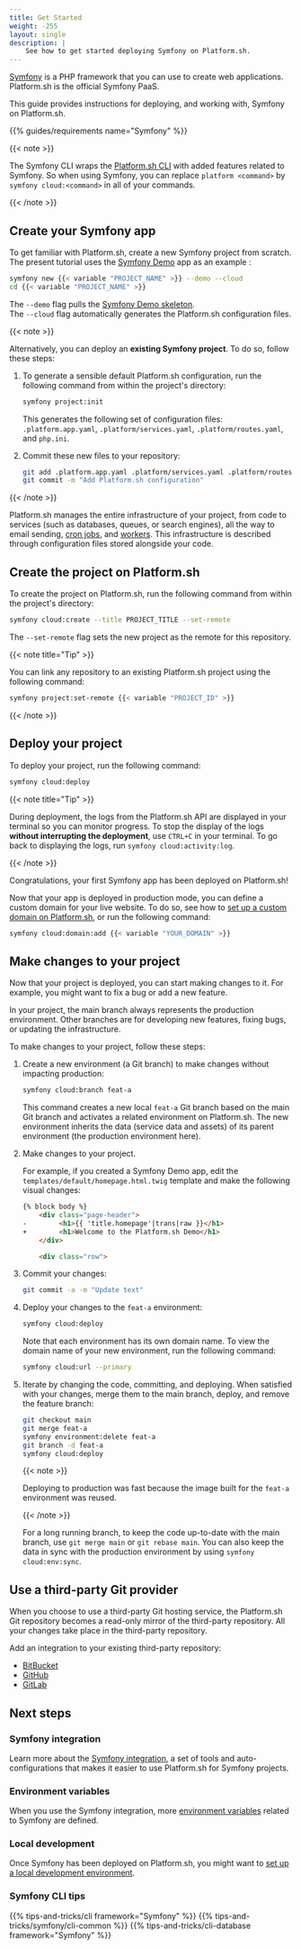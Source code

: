 ```yaml
---
title: Get Started
weight: -255
layout: single
description: |
    See how to get started deploying Symfony on Platform.sh.
---
```


[Symfony](https://symfony.com/) is a PHP framework that you can use to create web applications.
Platform.sh is the official Symfony PaaS.

This guide provides instructions for deploying, and working with, Symfony on Platform.sh.

{{% guides/requirements name="Symfony" %}}

{{< note >}}

The Symfony CLI wraps the [Platform.sh CLI](/administration/cli/_index.md) with added features related to Symfony.
So when using Symfony, you can replace `platform <command>` by `symfony cloud:<command>` in all of your commands.

{{< /note >}}

## Create your Symfony app

To get familiar with Platform.sh, create a new Symfony project from scratch.
The present tutorial uses the [Symfony Demo](https://symfony.com/doc/current/setup.html#the-symfony-demo-application) app as an example :

```bash
symfony new {{< variable "PROJECT_NAME" >}} --demo --cloud
cd {{< variable "PROJECT_NAME" >}}
```

The `--demo` flag pulls the [Symfony Demo skeleton](https://github.com/symfony/demo).</br>
The `--cloud` flag automatically generates the Platform.sh configuration files.

{{< note >}}

Alternatively, you can deploy an **existing Symfony project**.
To do so, follow these steps:

1. To generate a sensible default Platform.sh configuration,
   run the following command from within the project's directory:

   ```bash
   symfony project:init
   ```

   This generates the following set of configuration files: `.platform.app.yaml`, `.platform/services.yaml`, `.platform/routes.yaml`, and `php.ini`.

2. Commit these new files to your repository:

   ```bash
   git add .platform.app.yaml .platform/services.yaml .platform/routes.yaml php.ini
   git commit -m "Add Platform.sh configuration"
   ```

{{< /note >}}

Platform.sh manages the entire infrastructure of your project,
from code to services (such as databases, queues, or search engines),
all the way to email sending, [cron jobs](./crons), and [workers](./workers).
This infrastructure is described through configuration files stored alongside your code.

## Create the project on Platform.sh

To create the project on Platform.sh, run the following command from within the project's directory:

```bash
symfony cloud:create --title PROJECT_TITLE --set-remote
```

The `--set-remote` flag sets the new project as the remote for this repository.

{{< note title="Tip" >}}

You can link any repository to an existing Platform.sh project using the following command:

```bash
symfony project:set-remote {{< variable "PROJECT_ID" >}}
```

{{< /note >}}

## Deploy your project

To deploy your project, run the following command:

```bash
symfony cloud:deploy
```

{{< note title="Tip" >}}

During deployment, the logs from the Platform.sh API are displayed in your terminal so you can monitor progress.
To stop the display of the logs **without interrupting the deployment**,
use `CTRL+C` in your terminal.
To go back to displaying the logs, run `symfony cloud:activity:log`.

{{< /note >}}

Congratulations, your first Symfony app has been deployed on Platform.sh!

Now that your app is deployed in production mode,
you can define a custom domain for your live website.
To do so, see how to [set up a custom domain on Platform.sh](/administration/web/configure-project.html#domains),
or run the following command:

```bash
symfony cloud:domain:add {{< variable "YOUR_DOMAIN" >}}
```

## Make changes to your project 

Now that your project is deployed, you can start making changes to it.
For example, you might want to fix a bug or add a new feature.

In your project, the main branch always represents the production environment.
Other branches are for developing new features, fixing bugs, or updating the infrastructure.

To make changes to your project, follow these steps:

1. Create a new environment (a Git branch) to make changes without impacting production:

   ```bash
   symfony cloud:branch feat-a
   ```

   This command creates a new local `feat-a` Git branch based on the main Git branch
   and activates a related environment on Platform.sh.
   The new environment inherits the data (service data and assets) of its parent environment (the production environment here).

2. Make changes to your project.

   For example, if you created a Symfony Demo app,
   edit the `templates/default/homepage.html.twig` template and make the following visual changes:

   ```html {location="templates/default/homepage.html.twig"}
   {% block body %}
       <div class="page-header">
   -        <h1>{{ 'title.homepage'|trans|raw }}</h1>
   +        <h1>Welcome to the Platform.sh Demo</h1>
       </div>

       <div class="row">

   ```

3. Commit your changes:

   ```bash
   git commit -a -m "Update text"
   ```

4. Deploy your changes to the `feat-a` environment:

   ```bash
   symfony cloud:deploy
   ```
   
   Note that each environment has its own domain name.
   To view the domain name of your new environment, run the following command:

   ```bash
   symfony cloud:url --primary
   ```

5. Iterate by changing the code, committing, and deploying.
   When satisfied with your changes, merge them to the main branch, deploy,
   and remove the feature branch:

   ```bash
   git checkout main
   git merge feat-a
   symfony environment:delete feat-a
   git branch -d feat-a
   symfony cloud:deploy
   ```

   {{< note >}}

   Deploying to production was fast because the image built for the `feat-a` environment was reused.

   {{< /note >}}

   For a long running branch, to keep the code up-to-date with the main branch, use `git merge main` or `git rebase main`.
   You can also keep the data in sync with the production environment by using `symfony cloud:env:sync`.

## Use a third-party Git provider

When you choose to use a third-party Git hosting service, the Platform.sh Git
repository becomes a read-only mirror of the third-party repository. All your
changes take place in the third-party repository.

Add an integration to your existing third-party repository:

- [BitBucket](/integrations/source/bitbucket.md)
- [GitHub](/integrations/source/github.md)
- [GitLab](/integrations/source/gitlab.md)

## Next steps

### Symfony integration

Learn more about the [Symfony integration](./integration), 
a set of tools and auto-configurations that makes it easier to use Platform.sh for Symfony projects.

### Environment variables

When you use the Symfony integration,
more [environment variables](./environment-variables) related to Symfony are defined.

### Local development

Once Symfony has been deployed on Platform.sh,
you might want to [set up a local development environment](./local).

### Symfony CLI tips

{{% tips-and-tricks/cli framework="Symfony" %}}
{{% tips-and-tricks/symfony/cli-common %}}
{{% tips-and-tricks/cli-database framework="Symfony" %}}
